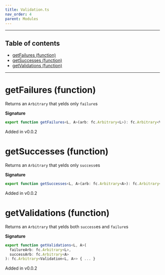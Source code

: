 ```yaml
---
title: Validation.ts
nav_order: 4
parent: Modules
---
```


---

<h2 class="text-delta">Table of contents</h2>

- [getFailures (function)](#getfailures-function)
- [getSuccesses (function)](#getsuccesses-function)
- [getValidations (function)](#getvalidations-function)

---

# getFailures (function)

Returns an `Arbitrary` that yelds only `failure`s

**Signature**

```ts
export function getFailures<L, A>(arb: fc.Arbitrary<L>): fc.Arbitrary<Validation<L, A>> { ... }
```

Added in v0.0.2

# getSuccesses (function)

Returns an `Arbitrary` that yelds only `success`es

**Signature**

```ts
export function getSuccesses<L, A>(arb: fc.Arbitrary<A>): fc.Arbitrary<Validation<L, A>> { ... }
```

Added in v0.0.2

# getValidations (function)

Returns an `Arbitrary` that yelds both `success`es and `failure`s

**Signature**

```ts
export function getValidations<L, A>(
  failureArb: fc.Arbitrary<L>,
  successArb: fc.Arbitrary<A>
): fc.Arbitrary<Validation<L, A>> { ... }
```

Added in v0.0.2
